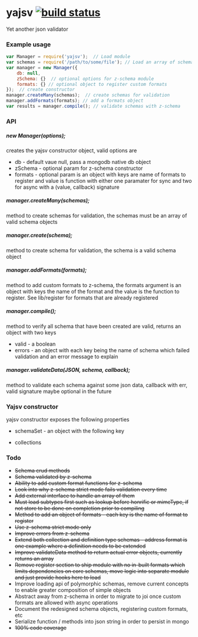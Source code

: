 # yajsv [![build status](https://travis-ci.org/simon-p-r/yajsv.svg?branch=master)](https://travis-ci.org/simon-p-r/yajsv)

Yet another json validator

### Example usage

```js
var Manager = require('yajsv');  // Load module
var schemas = require('/path/to/some/file'); // Load an array of schema objects
var manager = new Manager({
    db: null,
    zSchema: {}  // optional options for z-schema module
    formats: {} // optional object to register custom formats
});  // create constructor
manager.createMany(schemas);  // create schemas for validation
manager.addFormats(formats); // add a formats object
var results = manager.compile(); // validate schemas with z-schema

```

### API

##### new Manager(options);

creates the yajsv constructor object, valid options are
+ db - default vaue null, pass a mongodb native db object
+ zSchema - optional param for z-schema constructor
+ formats - optional param is an object with keys are name of formats to
register and value is function with either one paramater for sync and two
for async with a (value, callback) signature


##### manager.createMany(schemas);

method to create schemas for validation, the schemas must be an array of valid schema objects

##### manager.create(schema);

method to create schema for validation, the schema is a valid schema object

##### manager.addFormats(formats);

method to add custom formats to z-schema, the formats argument is an object with keys the name of the format and the value is the function to register.  See lib/register for formats that are already registered

##### manager.compile();

method to verify all schema that have been created are valid, returns an object with two keys
+  valid - a boolean
+  errors - an object with each key being the name of schema which failed validation and an error message to explain

##### manager.validateData(JSON, schema, callback);

method to validate each schema against some json data, callback with err, valid signature maybe optional in the future

### Yajsv constructor

yajsv constructor exposes the following properties
+ schemaSet - an object with the following key
 * collections


### Todo
+ ~~Schema crud methods~~
+ ~~Schema validated by z-schema~~
+ ~~Ability to add custom format functions for z-schema~~
+ ~~Look into why z-schema strict mode fails validation every time~~
+ ~~Add external interface to handle an array of them~~
+ ~~Must load subtypes first such as lookup before honrific or mimeType, if not store to be done on completion prior to compiling~~
+ ~~Method to add an object of formats - each key is the name of format to register~~
+ ~~Use z-schema strict mode only~~
+ ~~Improve errors from z-schema~~
+ ~~Extend both collection and definition type schemas - address format is one example where a definition needs to be extended~~
+ ~~Improve validateData method to return actual error objects, currently returns an array~~
+ ~~Remove register section to ship module with no in-built formats which limits dependencies on core schemas, move logic into separate module and just provide hooks here to load~~
+ Improve loading api of polymorphic schemas, remove current concepts to enable greater composition of simple objects
+ Abstract away from z-schema in order to migrate to joi once custom formats are allowed with async operations
+ Document the redesigned schema objects, registering custom formats, etc
+ Serialize function / methods into json string in order to persist in mongo
+ ~~100% code coverage~~
